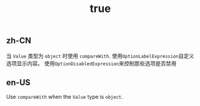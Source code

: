 ﻿---
order: 1
title:
  zh-CN: 使用对象类型选项
  en-US: Use option with object type
---

## zh-CN

当 `Value` 类型为 `object` 时使用 `compareWith`.
使用`OptionLabelExpression`自定义选项显示内容。
使用`OptionDisabledExpression`来控制那些选项是否禁用

## en-US

Use `compareWith` when the `Value` type is `object`.
